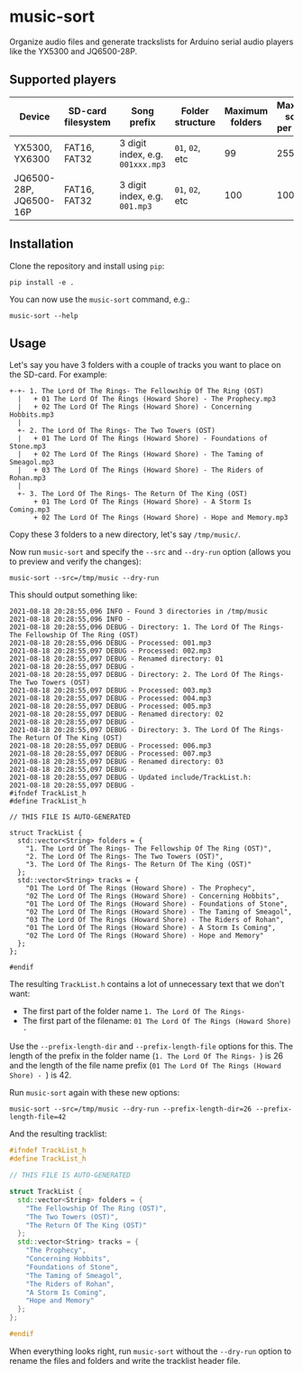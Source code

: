 # music-sort

Organize audio files and generate trackslists for Arduino serial audio players like the YX5300 and JQ6500-28P.

## Supported players

| Device | SD-card filesystem | Song prefix | Folder structure | Maximum folders | Maximum songs per folder | Reference |
| --- | --- | --- | --- | --- | --- | --- |
| YX5300, YX6300 | FAT16, FAT32 | 3 digit index, e.g. `001xxx.mp3` | `01`, `02`, etc | 99 | 255 | [MD_YX5300 library](https://majicdesigns.github.io/MD_YX5300/) |
| JQ6500-28P, JQ6500-16P | FAT16, FAT32 | 3 digit index, e.g. `001.mp3` | `01`, `02`, etc | 100 | 1000 | [Module docs](https://sparks.gogo.co.nz/jq6500/index.html), [JQ6500_Serial library](https://github.com/sleemanj/JQ6500_Serial) |

## Installation

Clone the repository and install using `pip`:

```console
pip install -e .
```

You can now use the `music-sort` command, e.g.:

```console
music-sort --help
```

## Usage

Let's say you have 3 folders with a couple of tracks you want to place on the SD-card. For example:

```
+-+- 1. The Lord Of The Rings- The Fellowship Of The Ring (OST)
  |   + 01 The Lord Of The Rings (Howard Shore) - The Prophecy.mp3
  |   + 02 The Lord Of The Rings (Howard Shore) - Concerning Hobbits.mp3
  |
  +- 2. The Lord Of The Rings- The Two Towers (OST)
  |   + 01 The Lord Of The Rings (Howard Shore) - Foundations of Stone.mp3
  |   + 02 The Lord Of The Rings (Howard Shore) - The Taming of Smeagol.mp3
  |   + 03 The Lord Of The Rings (Howard Shore) - The Riders of Rohan.mp3
  |
  +- 3. The Lord Of The Rings- The Return Of The King (OST)
      + 01 The Lord Of The Rings (Howard Shore) - A Storm Is Coming.mp3
      + 02 The Lord Of The Rings (Howard Shore) - Hope and Memory.mp3
```

Copy these 3 folders to a new directory, let's say `/tmp/music/`.

Now run `music-sort` and specify the `--src` and `--dry-run` option (allows you
to preview and verify the changes):

```console
music-sort --src=/tmp/music --dry-run
```

This should output something like:

```
2021-08-18 20:28:55,096 INFO - Found 3 directories in /tmp/music
2021-08-18 20:28:55,096 INFO -
2021-08-18 20:28:55,096 DEBUG - Directory: 1. The Lord Of The Rings- The Fellowship Of The Ring (OST)
2021-08-18 20:28:55,096 DEBUG - Processed: 001.mp3
2021-08-18 20:28:55,097 DEBUG - Processed: 002.mp3
2021-08-18 20:28:55,097 DEBUG - Renamed directory: 01
2021-08-18 20:28:55,097 DEBUG -
2021-08-18 20:28:55,097 DEBUG - Directory: 2. The Lord Of The Rings- The Two Towers (OST)
2021-08-18 20:28:55,097 DEBUG - Processed: 003.mp3
2021-08-18 20:28:55,097 DEBUG - Processed: 004.mp3
2021-08-18 20:28:55,097 DEBUG - Processed: 005.mp3
2021-08-18 20:28:55,097 DEBUG - Renamed directory: 02
2021-08-18 20:28:55,097 DEBUG -
2021-08-18 20:28:55,097 DEBUG - Directory: 3. The Lord Of The Rings- The Return Of The King (OST)
2021-08-18 20:28:55,097 DEBUG - Processed: 006.mp3
2021-08-18 20:28:55,097 DEBUG - Processed: 007.mp3
2021-08-18 20:28:55,097 DEBUG - Renamed directory: 03
2021-08-18 20:28:55,097 DEBUG -
2021-08-18 20:28:55,097 DEBUG - Updated include/TrackList.h:
2021-08-18 20:28:55,097 DEBUG -
#ifndef TrackList_h
#define TrackList_h

// THIS FILE IS AUTO-GENERATED

struct TrackList {
  std::vector<String> folders = {
    "1. The Lord Of The Rings- The Fellowship Of The Ring (OST)",
    "2. The Lord Of The Rings- The Two Towers (OST)",
    "3. The Lord Of The Rings- The Return Of The King (OST)"
  };
  std::vector<String> tracks = {
    "01 The Lord Of The Rings (Howard Shore) - The Prophecy",
    "02 The Lord Of The Rings (Howard Shore) - Concerning Hobbits",
    "01 The Lord Of The Rings (Howard Shore) - Foundations of Stone",
    "02 The Lord Of The Rings (Howard Shore) - The Taming of Smeagol",
    "03 The Lord Of The Rings (Howard Shore) - The Riders of Rohan",
    "01 The Lord Of The Rings (Howard Shore) - A Storm Is Coming",
    "02 The Lord Of The Rings (Howard Shore) - Hope and Memory"
  };
};

#endif
```

The resulting `TrackList.h` contains a lot of unnecessary text that we don't want:

- The first part of the folder name `1. The Lord Of The Rings- `
- The first part of the filename: `01 The Lord Of The Rings (Howard Shore) - `

Use the `--prefix-length-dir` and `--prefix-length-file` options for this.
The length of the prefix in the folder name (`1. The Lord Of The Rings- `) is 26
and the length of the file name prefix (`01 The Lord Of The Rings (Howard Shore) - `)
is 42.

Run `music-sort` again with these new options:

```
music-sort --src=/tmp/music --dry-run --prefix-length-dir=26 --prefix-length-file=42
```

And the resulting tracklist:

```cpp
#ifndef TrackList_h
#define TrackList_h

// THIS FILE IS AUTO-GENERATED

struct TrackList {
  std::vector<String> folders = {
    "The Fellowship Of The Ring (OST)",
    "The Two Towers (OST)",
    "The Return Of The King (OST)"
  };
  std::vector<String> tracks = {
    "The Prophecy",
    "Concerning Hobbits",
    "Foundations of Stone",
    "The Taming of Smeagol",
    "The Riders of Rohan",
    "A Storm Is Coming",
    "Hope and Memory"
  };
};

#endif
```

When everything looks right, run `music-sort` without the `--dry-run` option to rename
the files and folders and write the tracklist header file.
